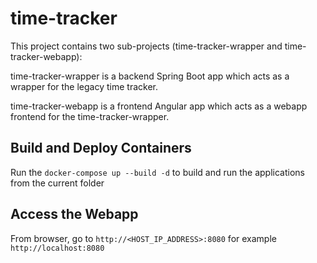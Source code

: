 # time-tracker

This project contains two sub-projects (time-tracker-wrapper and time-tracker-webapp):

time-tracker-wrapper is a backend Spring Boot app which acts as a wrapper for the legacy time tracker.

time-tracker-webapp is a frontend Angular app which acts as a webapp frontend for the time-tracker-wrapper.

## Build and Deploy Containers

Run the `docker-compose up --build -d` to build and run the applications from the current folder

## Access the Webapp

From browser, go to `http://<HOST_IP_ADDRESS>:8080` for example `http://localhost:8080`

